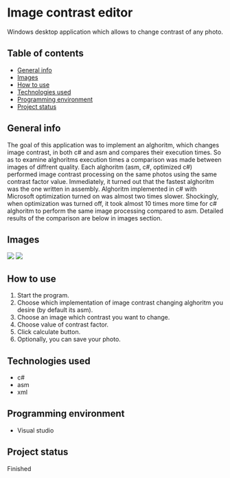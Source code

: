 <h1>Image contrast editor</h1>
<p>Windows desktop application which allows to change contrast of any photo.
</p>
<h2>Table of contents</h2>
<ul>
  <li>
    <a href="#generalInfo">General info</a>
  </li>
   <li>
    <a href="#images">Images</a>
  </li>
  <li>
    <a href="#howToUse">How to use</a>
  </li>
  <li>
    <a href="#technologies">Technologies used</a>
  </li>
   <li>
    <a href="#environment">Programming environment</a>
  </li>
  <li>
    <a href="#status">Project status</a>
  </li>
  </ul>
  <h2 id="generalInfo">General info</h2>
  <p>The goal of this application was to implement an alghoritm, which changes image contrast, in both c# and asm and compares their execution times.
So as to examine alghoritms execution times a comparison was made between images of diffrent quality. Each alghoritm (asm, c#, optimized c#) 
  performed image contrast processing on the same photos using the same contrast factor value. Immediately, it turned out that the fastest alghoritm was
  the one written in assembly. Alghoritm implemented in c# with Microsoft optimization turned on was almost two times slower. Shockingly, when optimization 
  was turned off, it took almost 10 times more time for c# alghoritm to perform the same image processing compared to asm.
  Detailed results of the comparison are below in images section.
</p>
    <h2 id="images">Images</h2>
    <img src="https://user-images.githubusercontent.com/56251920/154487503-e56aeba3-a922-4529-a76c-1de32f60a739.png"></img>
    <img src="https://user-images.githubusercontent.com/56251920/154487805-9b95b964-2027-4510-a184-93e61197c772.png"></img>
   <h2 id="howToUse">How to use</h2>
  <ol>
  <li>
   Start the program.
  </li>
   <li>
   Choose which implementation of image contrast changing alghoritm you desire (by default its asm).
  </li>
  <li>
   Choose an image which contrast you want to change.
  </li>
  <li>
    Choose value of contrast factor.
  </li>
   <li>
    Click calculate button.
  </li>
   <li>
   Optionally, you can save your photo.
  </li>
  </ol>
  <h2 id="technologies">Technologies used</h2> 
 <ul>
  <li>
   c#
  </li>
  <li>
    asm
  </li>
   <li>
   xml
  </li>
  </ul>
   <h2 id="environment">Programming environment</h2> 
    <ul>
  <li>
   Visual studio
  </li>
  </ul>
    <h2 id="status">Project status</h2> 
    <p>Finished</p>
  
  
  
